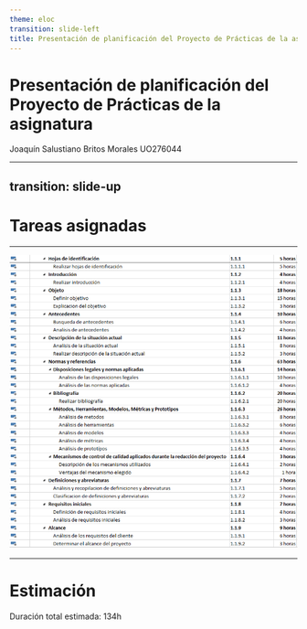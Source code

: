 ```yaml
---
theme: eloc
transition: slide-left
title: Presentación de planificación del Proyecto de Prácticas de la asignatura
---
```


# Presentación de planificación del Proyecto de Prácticas de la asignatura

Joaquín Salustiano Britos Morales UO276044


---
transition: slide-up
---

# Tareas asignadas

---

![planificacion project](media/foto_project.PNG)

---

# Estimación 

Duración total estimada: 134h
